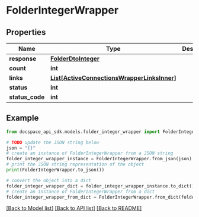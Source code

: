 # FolderIntegerWrapper

## Properties

Name | Type | Description | Notes
------------ | ------------- | ------------- | -------------
**response** | [**FolderDtoInteger**](FolderDtoInteger.md) |  | [optional] 
**count** | **int** |  | [optional] 
**links** | [**List[ActiveConnectionsWrapperLinksInner]**](ActiveConnectionsWrapperLinksInner.md) |  | [optional] 
**status** | **int** |  | [optional] 
**status_code** | **int** |  | [optional] 

## Example

```python
from docspace_api_sdk.models.folder_integer_wrapper import FolderIntegerWrapper

# TODO update the JSON string below
json = "{}"
# create an instance of FolderIntegerWrapper from a JSON string
folder_integer_wrapper_instance = FolderIntegerWrapper.from_json(json)
# print the JSON string representation of the object
print(FolderIntegerWrapper.to_json())

# convert the object into a dict
folder_integer_wrapper_dict = folder_integer_wrapper_instance.to_dict()
# create an instance of FolderIntegerWrapper from a dict
folder_integer_wrapper_from_dict = FolderIntegerWrapper.from_dict(folder_integer_wrapper_dict)
```
[[Back to Model list]](../README.md#documentation-for-models) [[Back to API list]](../README.md#documentation-for-api-endpoints) [[Back to README]](../README.md)


